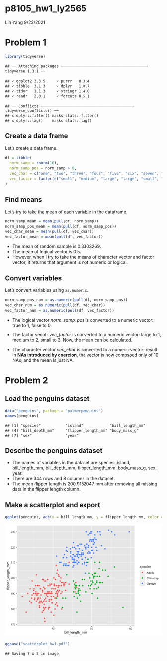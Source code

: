 p8105\_hw1\_ly2565
================
Lin Yang
9/23/2021

# Problem 1

``` r
library(tidyverse)
```

    ## ── Attaching packages ─────────────────────────────────────── tidyverse 1.3.1 ──

    ## ✓ ggplot2 3.3.5     ✓ purrr   0.3.4
    ## ✓ tibble  3.1.3     ✓ dplyr   1.0.7
    ## ✓ tidyr   1.1.3     ✓ stringr 1.4.0
    ## ✓ readr   2.0.1     ✓ forcats 0.5.1

    ## ── Conflicts ────────────────────────────────────────── tidyverse_conflicts() ──
    ## x dplyr::filter() masks stats::filter()
    ## x dplyr::lag()    masks stats::lag()

## Create a data frame

Let’s create a data frame.

``` r
df = tibble(
  norm_samp = rnorm(10),
  norm_samp_pos = norm_samp > 0,
  vec_char = c("one", "two", "three", "four", "five", "six", "seven", "eight", "nine", "ten"),
  vec_factor = factor(c("small", "medium", "large", "large", "small", "large", "medium", "small", "large", "medium"))
)
```

## Find means

Let’s try to take the mean of each variable in the dataframe.

``` r
norm_samp_mean = mean(pull(df, norm_samp))
norm_samp_pos_mean = mean(pull(df, norm_samp_pos))
vec_char_mean = mean(pull(df, vec_char))
vec_factor_mean = mean(pull(df, vec_factor))
```

-   The mean of random sample is 0.3303269.
-   The mean of logical vector is 0.5.
-   However, when I try to take the means of character vector and factor
    vector, it returns that argument is not numeric or logical.

## Convert variables

Let’s convert variables using `as.numeric`.

``` r
norm_samp_pos_num = as.numeric(pull(df, norm_samp_pos))
vec_char_num = as.numeric(pull(df, vec_char))
vec_factor_num = as.numeric(pull(df, vec_factor))
```

-   The logical vector *norm\_samp\_pos* is converted to a numeric
    vector: true to 1, false to 0.

-   The factor vecotr *vec\_factor* is converted to a numeric vector:
    large to 1, medium to 2, small to 3. Now, the mean can be
    calculated.

-   The character vector *vec\_char* is converted to a numeric vector:
    result in **NAs introduced by coercion**, the vector is now compsoed
    only of 10 NAs, and the mean is just NA.

# Problem 2

## Load the penguins dataset

``` r
data("penguins", package = "palmerpenguins")
names(penguins)
```

    ## [1] "species"           "island"            "bill_length_mm"   
    ## [4] "bill_depth_mm"     "flipper_length_mm" "body_mass_g"      
    ## [7] "sex"               "year"

## Describe the penguins dataset

-   The names of variables in the dataset are species, island,
    bill\_length\_mm, bill\_depth\_mm, flipper\_length\_mm,
    body\_mass\_g, sex, year.
-   There are 344 rows and 8 columns in the dataset.
-   The mean flipper length is 200.9152047 mm after removing all missing
    data in the flipper length column.

## Make a scatterplot and export

``` r
ggplot(penguins, aes(x = bill_length_mm, y = flipper_length_mm, color = species)) + geom_point()
```

![](p8105_hw1_ly2565_files/figure-gfm/unnamed-chunk-6-1.png)<!-- -->

``` r
ggsave("scatterplot_hw1.pdf")
```

    ## Saving 7 x 5 in image
